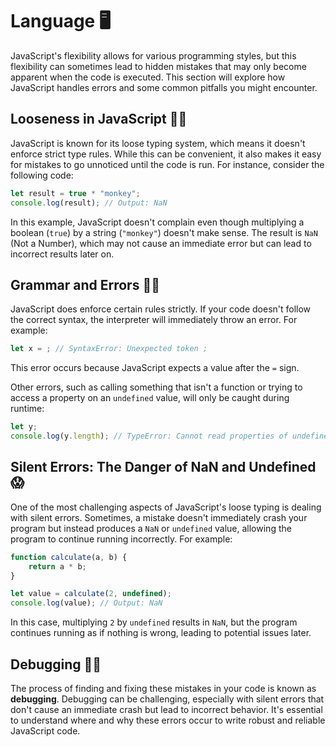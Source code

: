 # Language 🖥️

JavaScript's flexibility allows for various programming styles, but this flexibility can sometimes lead to hidden mistakes that may only become apparent when the code is executed. This section will explore how JavaScript handles errors and some common pitfalls you might encounter.

## Looseness in JavaScript 🤷‍♂️

JavaScript is known for its loose typing system, which means it doesn't enforce strict type rules. While this can be convenient, it also makes it easy for mistakes to go unnoticed until the code is run. For instance, consider the following code:

```javascript
let result = true * "monkey";
console.log(result); // Output: NaN
```

In this example, JavaScript doesn't complain even though multiplying a boolean (`true`) by a string (`"monkey"`) doesn't make sense. The result is `NaN` (Not a Number), which may not cause an immediate error but can lead to incorrect results later on.

## Grammar and Errors 📜❌

JavaScript does enforce certain rules strictly. If your code doesn't follow the correct syntax, the interpreter will immediately throw an error. For example:

```javascript
let x = ; // SyntaxError: Unexpected token ;
```

This error occurs because JavaScript expects a value after the `=` sign.

Other errors, such as calling something that isn't a function or trying to access a property on an `undefined` value, will only be caught during runtime:

```javascript
let y;
console.log(y.length); // TypeError: Cannot read properties of undefined (reading 'length')
```

## Silent Errors: The Danger of NaN and Undefined 😱

One of the most challenging aspects of JavaScript's loose typing is dealing with silent errors. Sometimes, a mistake doesn't immediately crash your program but instead produces a `NaN` or `undefined` value, allowing the program to continue running incorrectly. For example:

```javascript
function calculate(a, b) {
    return a * b;
}

let value = calculate(2, undefined);
console.log(value); // Output: NaN
```

In this case, multiplying `2` by `undefined` results in `NaN`, but the program continues running as if nothing is wrong, leading to potential issues later.

## Debugging 🐞🔧

The process of finding and fixing these mistakes in your code is known as **debugging**. Debugging can be challenging, especially with silent errors that don't cause an immediate crash but lead to incorrect behavior. It's essential to understand where and why these errors occur to write robust and reliable JavaScript code.
